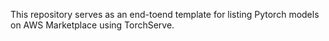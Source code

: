 This repository serves as an end-toend template for listing Pytorch models on AWS Marketplace using TorchServe.